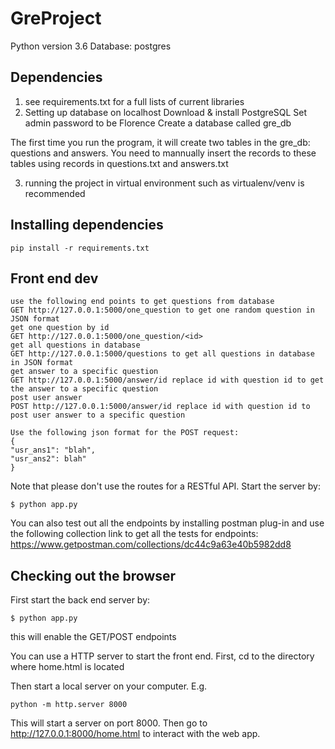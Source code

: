 # GreProject

Python version 3.6
Database: postgres
## Dependencies
1. see requirements.txt for a full lists of current libraries
2. Setting up database on localhost
Download & install PostgreSQL
Set admin password to be Florence
Create a database called gre_db

The first time you run the program, it will create two tables in the gre_db: questions and answers. You need to mannually insert the records to these tables using records in questions.txt and answers.txt

3. running the project in virtual environment such as virtualenv/venv is recommended
## Installing dependencies
```
pip install -r requirements.txt
```
## Front end dev
```
use the following end points to get questions from database
GET http://127.0.0.1:5000/one_question to get one random question in JSON format
get one question by id
GET http://127.0.0.1:5000/one_question/<id>
get all questions in database
GET http://127.0.0.1:5000/questions to get all questions in database in JSON format
get answer to a specific question
GET http://127.0.0.1:5000/answer/id replace id with question id to get the answer to a specific question
post user answer
POST http://127.0.0.1:5000/answer/id replace id with question id to post user answer to a specific question

Use the following json format for the POST request:
{
"usr_ans1": "blah",
"usr_ans2": blah"
}
```
Note that please don't use the routes for a RESTful API. 
Start the server by:
```
$ python app.py
```
You can also test out all the endpoints by installing postman plug-in and use the following collection link to get all
the tests for endpoints:
https://www.getpostman.com/collections/dc44c9a63e40b5982dd8
## Checking out the browser
First start the back end server by:
```
$ python app.py
```
this will enable the GET/POST endpoints

You can use a HTTP server to start the front end. 
First, cd to the directory where home.html is located 

Then start a local server on your computer. E.g.
```
python -m http.server 8000
```

This will start a server on port 8000. Then go to http://127.0.0.1:8000/home.html to interact with the web app.

